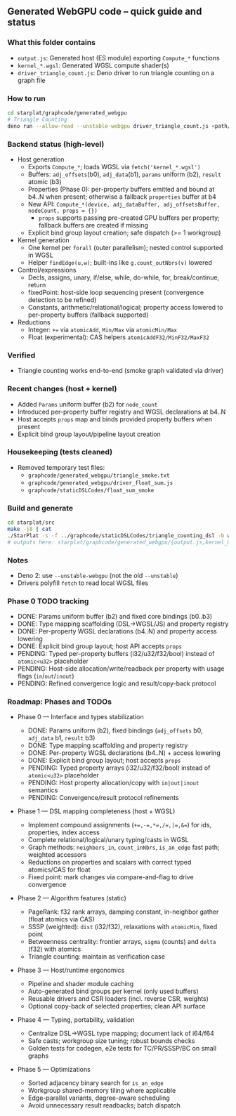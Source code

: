 ## Generated WebGPU code – quick guide and status

### What this folder contains
- `output.js`: Generated host (ES module) exporting `Compute_*` functions
- `kernel_*.wgsl`: Generated WGSL compute shader(s)
- `driver_triangle_count.js`: Deno driver to run triangle counting on a graph file

### How to run
```sh
cd starplat/graphcode/generated_webgpu
# Triangle Counting
deno run --allow-read --unstable-webgpu driver_triangle_count.js <path/to/graph.txt>
```

### Backend status (high-level)
- Host generation
  - Exports `Compute_*`; loads WGSL via `fetch('kernel_*.wgsl')`
  - Buffers: `adj_offsets`(b0), `adj_data`(b1), `params` uniform (b2), `result` atomic<u32> (b3)
  - Properties (Phase 0): per-property buffers emitted and bound at b4..N when present; otherwise a fallback `properties` buffer at b4
  - New API: `Compute_*(device, adj_dataBuffer, adj_offsetsBuffer, nodeCount, props = {})`
    - `props` supports passing pre-created GPU buffers per property; fallback buffers are created if missing
  - Explicit bind group layout creation; safe dispatch (>= 1 workgroup)
- Kernel generation
  - One kernel per `forall` (outer parallelism); nested control supported in WGSL
  - Helper `findEdge(u,w)`; built-ins like `g.count_outNbrs(v)` lowered
- Control/expressions
  - Decls, assigns, unary, if/else, while, do-while, for, break/continue, return
  - fixedPoint: host-side loop sequencing present (convergence detection to be refined)
  - Constants, arithmetic/relational/logical; property access lowered to per-property buffers (fallback supported)
- Reductions
  - Integer: `+=` via `atomicAdd`, `Min/Max` via `atomicMin/Max`
  - Float (experimental): CAS helpers `atomicAddF32/MinF32/MaxF32`

### Verified
- Triangle counting works end-to-end (smoke graph validated via driver)

### Recent changes (host + kernel)
- Added `Params` uniform buffer (b2) for `node_count`
- Introduced per-property buffer registry and WGSL declarations at b4..N
- Host accepts `props` map and binds provided property buffers when present
- Explicit bind group layout/pipeline layout creation

### Housekeeping (tests cleaned)
- Removed temporary test files:
  - `graphcode/generated_webgpu/triangle_smoke.txt`
  - `graphcode/generated_webgpu/driver_float_sum.js`
  - `graphcode/staticDSLCodes/float_sum_smoke`

### Build and generate
```sh
cd starplat/src
make -j8 | cat
./StarPlat -s -f ../graphcode/staticDSLCodes/triangle_counting_dsl -b webgpu | cat
# outputs here: starplat/graphcode/generated_webgpu/{output.js,kernel_0.wgsl}
```

### Notes
- Deno 2: use `--unstable-webgpu` (not the old `--unstable`)
- Drivers polyfill `fetch` to read local WGSL files

### Phase 0 TODO tracking
- DONE: Params uniform buffer (b2) and fixed core bindings (b0..b3)
- DONE: Type mapping scaffolding (DSL→WGSL/JS) and property registry
- DONE: Per-property WGSL declarations (b4..N) and property access lowering
- DONE: Explicit bind group layout; host API accepts `props`
- PENDING: Typed per-property buffers (i32/u32/f32/bool) instead of `atomic<u32>` placeholder
- PENDING: Host-side allocation/write/readback per property with usage flags (`in`/`out`/`inout`)
- PENDING: Refined convergence logic and result/copy-back protocol

### Roadmap: Phases and TODOs

- Phase 0 — Interface and types stabilization
  - DONE: Params uniform (b2), fixed bindings (`adj_offsets` b0, `adj_data` b1, `result` b3)
  - DONE: Type mapping scaffolding and property registry
  - DONE: Per-property WGSL declarations (b4..N) + access lowering
  - DONE: Explicit bind group layout; host accepts `props`
  - PENDING: Typed property arrays (i32/u32/f32/bool) instead of `atomic<u32>` placeholder
  - PENDING: Host property allocation/copy with `in|out|inout` semantics
  - PENDING: Convergence/result protocol refinements

- Phase 1 — DSL mapping completeness (host + WGSL)
  - Implement compound assignments (`+=,-=,*=,/=,|=,&=`) for ids, properties, index access
  - Complete relational/logical/unary typing/casts in WGSL
  - Graph methods: `neighbors_in`, `count_inNbrs`, `is_an_edge` fast path; weighted accessors
  - Reductions on properties and scalars with correct typed atomics/CAS for float
  - Fixed point: mark changes via compare-and-flag to drive convergence

- Phase 2 — Algorithm features (static)
  - PageRank: f32 rank arrays, damping constant, in-neighbor gather (float atomics via CAS)
  - SSSP (weighted): `dist` (i32/f32), relaxations with `atomicMin`, fixed point
  - Betweenness centrality: frontier arrays, `sigma` (counts) and `delta` (f32) with atomics
  - Triangle counting: maintain as verification case

- Phase 3 — Host/runtime ergonomics
  - Pipeline and shader module caching
  - Auto-generated bind groups per kernel (only used buffers)
  - Reusable drivers and CSR loaders (incl. reverse CSR, weights)
  - Optional copy-back of selected properties; clean API surface

- Phase 4 — Typing, portability, validation
  - Centralize DSL→WGSL type mapping; document lack of i64/f64
  - Safe casts; workgroup size tuning; robust bounds checks
  - Golden tests for codegen, e2e tests for TC/PR/SSSP/BC on small graphs

- Phase 5 — Optimizations
  - Sorted adjacency binary search for `is_an_edge`
  - Workgroup shared-memory tiling where applicable
  - Edge-parallel variants, degree-aware scheduling
  - Avoid unnecessary result readbacks; batch dispatch

